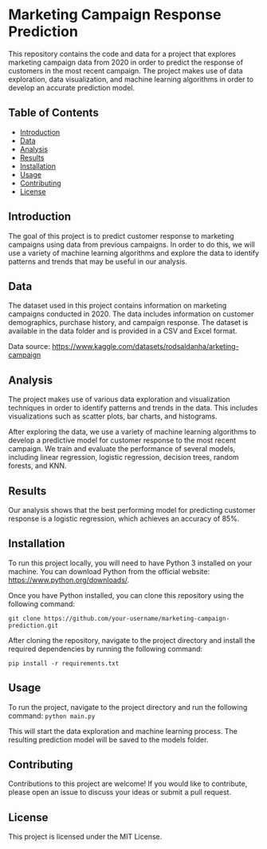 # Marketing Campaign Response Prediction
This repository contains the code and data for a project that explores marketing campaign data from 2020 in order to predict the response of customers in the most recent campaign. The project makes use of data exploration, data visualization, and machine learning algorithms in order to develop an accurate prediction model.

## Table of Contents
* [Introduction](#introduction)
* [Data](#data)
* [Analysis](#analysis)
* [Results](#results)
* [Installation](#installation)
* [Usage](#usage)
* [Contributing](#contributing)
* [License](#license)

## Introduction 
The goal of this project is to predict customer response to marketing campaigns using data from previous campaigns. In order to do this, we will use a variety of machine learning algorithms and explore the data to identify patterns and trends that may be useful in our analysis.

## Data
The dataset used in this project contains information on marketing campaigns conducted in 2020. The data includes information on customer demographics, purchase history, and campaign response. The dataset is available in the data folder and is provided in a CSV and Excel format.

Data source: https://www.kaggle.com/datasets/rodsaldanha/arketing-campaign

## Analysis
The project makes use of various data exploration and visualization techniques in order to identify patterns and trends in the data. This includes visualizations such as scatter plots, bar charts, and histograms.

After exploring the data, we use a variety of machine learning algorithms to develop a predictive model for customer response to the most recent campaign. We train and evaluate the performance of several models, including linear regression, logistic regression, decision trees, random forests, and KNN.

## Results
Our analysis shows that the best performing model for predicting customer response is a logistic regression, which achieves an accuracy of 85%. 

## Installation
To run this project locally, you will need to have Python 3 installed on your machine. You can download Python from the official website: https://www.python.org/downloads/.

Once you have Python installed, you can clone this repository using the following command:


```git clone https://github.com/your-username/marketing-campaign-prediction.git```

After cloning the repository, navigate to the project directory and install the required dependencies by running the following command:

```pip install -r requirements.txt```

## Usage
To run the project, navigate to the project directory and run the following command:
```python main.py```

This will start the data exploration and machine learning process. The resulting prediction model will be saved to the models folder.


## Contributing
Contributions to this project are welcome! If you would like to contribute, please open an issue to discuss your ideas or submit a pull request.


## License
This project is licensed under the MIT License.




